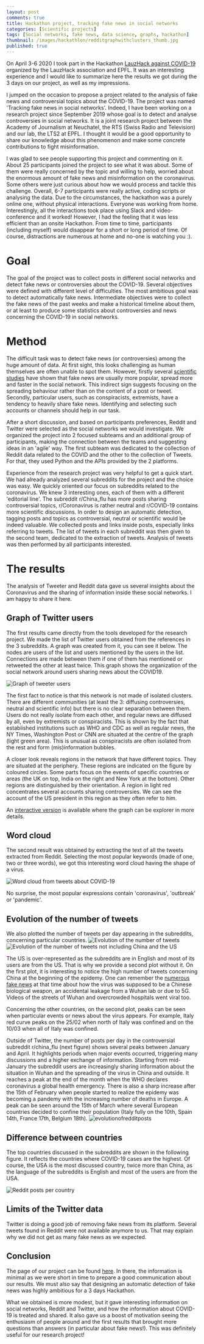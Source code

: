 ```yaml
---
layout: post
comments: true
title: Hackathon project, tracking fake news in social networks
categories: [Scientific projects]
tags: [Social networks, fake news, data science, graphs, hackathon]
thumbnail: /images/hackathlon/redditgraphwithclusters_thumb.jpg
published: true
---
```


On April 3-6 2020 I took part in the Hackathon [LauzHack against COVID-19](https://covid19.lauzhack.com/) organized by the LauzHack association and EPFL. It was an interesting experience and I would like to summarize here the results we got during the 3 days on our project, as well as my impressions.

I jumped on the occasion to propose a project related to the analysis of fake news and controversial topics about the COVID-19. The project was named 'Tracking fake news in social networks'. Indeed, I have been working on a research project since September 2019 whose goal is to detect and analyse controversies in social networks. It is a joint research project between the Academy of Journalism at Neuchatel, the RTS (Swiss Radio and Television) and our lab, the LTS2 at EPFL. I thought it would be a good opportunity to share our knowledge about this phenomenon and make some concrete contributions to fight misinformation.

I was glad to see people supporting this project and commenting on it. About 25 participants joined the project to see what it was about. Some of them were really concerned by the topic and willing to help, worried about the enormous amount of fake news and misinformation on the coronavirus. Some others were just curious about how we would process and tackle this challenge. Overall, 6-7 participants were really active, coding scripts or analysing the data. Due to the circumstances, the hackathon was a purely online one, without physical interactions. Everyone was working from home. Interestingly, all the interactions took place using Slack and video-conference and it worked! However, I had the feeling that it was less efficient than an onsite Hackathon. From time to time, participants (including myself) would disappear for a short or long period of time. Of course, distractions are numerous at home and no-one is watching you :).

# Goal

The goal of the project was to collect posts in different social networks and detect fake news or controversies about the COVID-19. Several objectives were defined with different level of difficulties. The most ambitious goal was to detect automatically fake news. Intermediate objectives were to collect the fake news of the past weeks and make a historical timeline about them, or at least to produce some statistics about controversies and news concerning the COVID-19 in social networks.

# Method

The difficult task was to detect fake news (or controversies) among the huge amount of data. At first sight, this looks challenging as human themselves are often unable to spot them. However, firstly several [scientific studies](https://science.sciencemag.org/content/359/6380/1146) have shown that fake news are usually more popular, spread more and faster in the social network. This indirect sign suggests focusing on the spreading behaviour rather than on the content of a post or tweet. Secondly, particular users, such as conspiracists, extremists, have a tendency to heavily share fake news. Identifying and selecting such accounts or channels should help in our task.

After a short discussion, and based on participants preferences, Reddit and Twitter were selected as the social networks we would investigate.
We organized the project into 2 focused subteams and an additional group of participants, making the connection between the teams and suggesting ideas in an 'agile' way. The first subteam was dedicated to the collection of Reddit data related to the COVID and the other to the collection of Tweets. For that, they used Python and the APIs provided by the 2 platforms.

Experience from the research project was very helpful to get a quick start. We had already analyzed several subreddits for the project and the choice was easy. We quickly oriented our focus on subreddits related to the coronavirus. We knew 3 interesting ones, each of them with a different 'editorial line'. The subreddit r/China_flu has more posts sharing controversial topics, r/Coronavirus is rather neutral and r/COVID-19 contains more scientific discussions. In order to design an automatic detection, tagging posts and topics as controversial, neutral or scientific would be indeed valuable. We collected posts and links inside posts, especially links referring to tweets. The list of tweets in each subreddit was then given to the second team, dedicated to the extraction of tweets. Analysis of tweets was then performed by all participants interested.

# The results

The analysis of Tweeter and Reddit data gave us several insights about the Coronavirus and the sharing of information inside these social networks. I am happy to share it here.

## Graph of Twitter users

The first results came directly from the tools developed for the research project. We made the list of Twitter users obtained from the references in the 3 subreddits. A graph was created from it, you can see it below. The nodes are users of the list and users mentioned by the users in the list. Connections are made between them if one of them has mentioned or retweeted the other at least twice. This graph shows the organization of the social network around users sharing news about the COVID19. 

![Graph of tweeter users]({{site.baseurl}}/images/hackathlon/redditgraphwithclusters3.png)

The first fact to notice is that this network is not made of isolated clusters. There are different communities (at least the 3: diffusing controversies, neutral and scientific info) but there is no clear separation between them. Users do not really isolate from each other, and regular news are diffused by all, even by extremists or conspiracists. This is shown by the fact that established institutions such as WHO and CDC as well as regular news, the NY Times, Washington Post or CNN are situated at the centre of the graph (light green area). This is unusual as conspiracists are often isolated from the rest and form (mis)information bubbles.

A closer look reveals regions in the network that have different topics. They are situated at the periphery. These regions are indicated on the figure by coloured circles. Some parts focus on the events of specific countries or areas (the UK on top, India on the right and New York at the bottom). Other regions are distinguished by their orientation. A region in light red concentrates several accounts sharing controversies. We can see the account of the US president in this region as they often refer to him.

An [interactive version](http://miz.space/lauzhack/reddit-retweet/) is available where the graph can be explorer in more details.

## Word cloud

The second result was obtained by extracting the text of all the tweets extracted from Reddit. Selecting the most popular keywords (made of one, two or three words), we got this interesting word cloud having the shape of a virus.

![Word cloud from tweets about COVID-19]({{site.baseurl}}/images/hackathlon/23312.tif_wc.png)

No surprise, the most popular expressions contain 'coronavirus', 'outbreak' or 'pandemic'.

## Evolution of the number of tweets

We also plotted the number of tweets per day appearing in the subreddits, concerning particular countries.
![Evolution of the number of tweets]({{site.baseurl}}/images/hackathlon/evolutionoftweets.png)
![Evolution of the number of tweets not including China and the US]({{site.baseurl}}/images/hackathlon/evolutionoftweets_woUS.png)

The US is over-represented as the subreddits are in English and most of its users are from the US. That is why we provide a second plot without it. On the first plot, it is interesting to notice the high number of tweets concerning China at the beginning of the epidemy. One can remember the [numerous fake news](https://en.wikipedia.org/wiki/Misinformation_related_to_the_2019%E2%80%9320_coronavirus_pandemic#Accidental_leakage) at that time about how the virus was supposed to be a Chinese biological weapon, an accidental leakage from a Wuhan lab or due to 5G. Videos of the streets of Wuhan and overcrowded hospitals went viral too.

Concerning the other countries, on the second plot, peaks can be seen when particular events or news about the virus appears. For example, Italy red curve peaks on the 25/02 when north of Italy was confined and on the 10/03 when all of Italy was confined.

Outside of Twitter, the number of posts per day in the controversial subreddit r/china_flu (next figure) shows several peaks between January and April. It highlights periods when major events occurred, triggering many discussions and a higher exchange of information. Starting from mid-January the subreddit users are increasingly sharing information about the situation in Wuhan and the spreading of the virus in China and outside. It reaches a peak at the end of the month when the WHO declares coronavirus a global health emergency. There is also a sharp increase after the 15th of February when people started to realize the epidemy was becoming a pandemy with the increasing number of deaths in Europe. A peak can be seen around the 15th of March where several European countries decided to confine their population (Italy fully on the 10th, Spain 14th, France 17th, Belgium 18th). 
![evolutionofredditposts]({{site.baseurl}}/images/hackathlon/reddit_china_flu_submissions_activity.png)

## Difference between countries

The top countries discussed in the subreddits are shown in the following figure. It reflects the countries where COVID-19 cases are the highest. Of course, the USA is the most discussed country, twice more than China, as the language of the subreddits is English and most of the users are from the USA.

![Reddit posts per country]({{site.baseurl}}/images/hackathlon/postspercountries.png)

## Limits of the Twitter data

Twitter is doing a good job of removing fake news from its platform. Several tweets found in Reddit were not available anymore to us. That may explain why we did not get as many fake news as we expected.

## Conclusion

The page of our project can be found [here](https://devpost.com/software/tracking-fake-news-in-social-networks-proposal). In there, the information is minimal as we were short in time to prepare a good communication about our results. We must also say that designing an automatic detection of fake news was highly ambitious for a 3 days Hackathon. 

What we obtained is more modest, but it gave interesting information on social networks, Reddit and Twitter, and how the information about COVID-19 is treated and shared.
It also gave us a boost of motivation seeing the enthusiasm of people around and the first results that brought more questions than answers (in particular about fake news!). This was definitely useful for our research project!